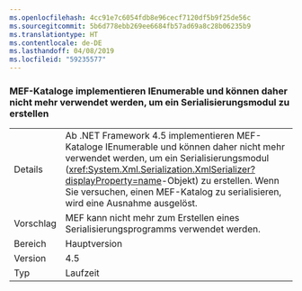 ```yaml
---
ms.openlocfilehash: 4cc91e7c6054fdb8e96cecf7120df5b9f25de56c
ms.sourcegitcommit: 5b6d778ebb269ee6684fb57ad69a8c28b06235b9
ms.translationtype: HT
ms.contentlocale: de-DE
ms.lasthandoff: 04/08/2019
ms.locfileid: "59235577"
---
```

### <a name="mef-catalogs-implement-ienumerable-and-therefore-can-no-longer-be-used-to-create-a-serializer"></a>MEF-Kataloge implementieren IEnumerable und können daher nicht mehr verwendet werden, um ein Serialisierungsmodul zu erstellen

|   |   |
|---|---|
|Details|Ab .NET Framework 4.5 implementieren MEF-Kataloge IEnumerable und können daher nicht mehr verwendet werden, um ein Serialisierungsmodul (<xref:System.Xml.Serialization.XmlSerializer?displayProperty=name>-Objekt) zu erstellen. Wenn Sie versuchen, einen MEF-Katalog zu serialisieren, wird eine Ausnahme ausgelöst.|
|Vorschlag|MEF kann nicht mehr zum Erstellen eines Serialisierungsprogramms verwendet werden.|
|Bereich|Hauptversion|
|Version|4.5|
|Typ|Laufzeit|
